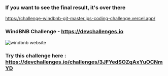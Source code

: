 ### If you want to see the final result, it's over there

https://challenge-windbnb-git-master.ips-coding-challenge.vercel.app/

### WindBNB Challenge - https://devchallenges.io

![windbnb website](https://firebasestorage.googleapis.com/v0/b/devchallenges-1234.appspot.com/o/challengesDesigns%2FwindbnbThumbnail.png?alt=media&token=183d7d36-d216-4d30-9732-aa6e4ab0e8a5)

### Try this challenge here : https://devchallenges.io/challenges/3JFYedSOZqAxYuOCNmYD
